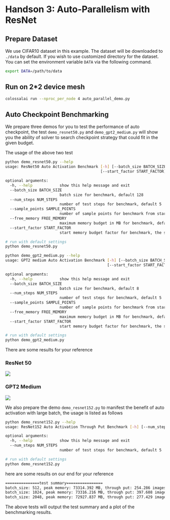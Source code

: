 # Handson 3: Auto-Parallelism with ResNet

## Prepare Dataset

We use CIFAR10 dataset in this example. The dataset will be downloaded to `./data` by default.
If you wish to use customized directory for the dataset. You can set the environment variable `DATA` via the following command.

```bash
export DATA=/path/to/data
```


## Run on 2*2 device mesh

```bash
colossalai run --nproc_per_node 4 auto_parallel_demo.py
```

## Auto Checkpoint Benchmarking

We prepare three demos for you to test the performance of auto checkpoint, the test `demo_resnet50.py` and `demo_gpt2_medium.py` will show you the ability of solver to search checkpoint strategy that could fit in the given budget.

The usage of the above two test
```bash
python demo_resnet50.py --help
usage: ResNet50 Auto Activation Benchmark [-h] [--batch_size BATCH_SIZE] [--num_steps NUM_STEPS] [--sample_points SAMPLE_POINTS] [--free_memory FREE_MEMORY]
                                          [--start_factor START_FACTOR]

optional arguments:
  -h, --help            show this help message and exit
  --batch_size BATCH_SIZE
                        batch size for benchmark, default 128
  --num_steps NUM_STEPS
                        number of test steps for benchmark, default 5
  --sample_points SAMPLE_POINTS
                        number of sample points for benchmark from start memory budget to maximum memory budget (free_memory), default 15
  --free_memory FREE_MEMORY
                        maximum memory budget in MB for benchmark, default 11000 MB
  --start_factor START_FACTOR
                        start memory budget factor for benchmark, the start memory budget will be free_memory / start_factor, default 4

# run with default settings
python demo_resnet50.py

python demo_gpt2_medium.py --help
usage: GPT2 medium Auto Activation Benchmark [-h] [--batch_size BATCH_SIZE] [--num_steps NUM_STEPS] [--sample_points SAMPLE_POINTS] [--free_memory FREE_MEMORY]
                                             [--start_factor START_FACTOR]

optional arguments:
  -h, --help            show this help message and exit
  --batch_size BATCH_SIZE
                        batch size for benchmark, default 8
  --num_steps NUM_STEPS
                        number of test steps for benchmark, default 5
  --sample_points SAMPLE_POINTS
                        number of sample points for benchmark from start memory budget to maximum memory budget (free_memory), default 15
  --free_memory FREE_MEMORY
                        maximum memory budget in MB for benchmark, default 56000 MB
  --start_factor START_FACTOR
                        start memory budget factor for benchmark, the start memory budget will be free_memory / start_factor, default 10

# run with default settings
python demo_gpt2_medium.py
```

There are some results for your reference

### ResNet 50
![](https://raw.githubusercontent.com/hpcaitech/public_assets/main/colossalai/img/tutorial/resnet50_benchmark.png)

### GPT2 Medium
![](https://raw.githubusercontent.com/hpcaitech/public_assets/main/colossalai/img/tutorial/gpt2_benchmark.png)

We also prepare the demo `demo_resnet152.py` to manifest the benefit of auto activation with large batch, the usage is listed as follows
```bash
python demo_resnet152.py --help
usage: ResNet152 Auto Activation Through Put Benchmark [-h] [--num_steps NUM_STEPS]

optional arguments:
  -h, --help            show this help message and exit
  --num_steps NUM_STEPS
                        number of test steps for benchmark, default 5

# run with default settings
python demo_resnet152.py
```

here are some results on our end for your reference
```bash
===============test summary================
batch_size: 512, peak memory: 73314.392 MB, through put: 254.286 images/s
batch_size: 1024, peak memory: 73316.216 MB, through put: 397.608 images/s
batch_size: 2048, peak memory: 72927.837 MB, through put: 277.429 images/s
```

The above tests will output the test summary and a plot of the benchmarking results.
